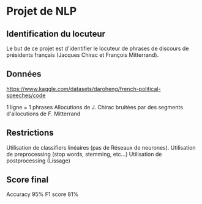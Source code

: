 # Projet de NLP

## Identification du locuteur

Le but de ce projet est d'identifier le locuteur de phrases de discours de présidents français (Jacques Chirac et François Mitterrand).

## Données

https://www.kaggle.com/datasets/daroheng/french-political-speeches/code

1 ligne = 1 phrases
Allocutions de J. Chirac bruitées par des segments d'allocutions de F. Mitterrand

## Restrictions

Utilisation de classifiers linéaires (pas de Réseaux de neurones).
Utilisation de preprocessing (stop words, stemming, etc...)
Utilisation de postprocessing (Lissage)

## Score final

Accuracy 95%
F1 score 81%